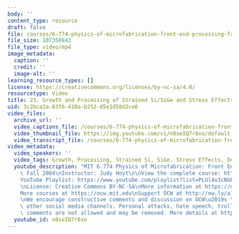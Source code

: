 ```yaml
---
body: ''
content_type: resource
draft: false
file: courses/6-774-physics-of-microfabrication-front-end-processing-fall-2004/mit6_774f04_lec23_360p_16_9.mp4
file_size: 107350842
file_type: video/mp4
image_metadata:
  caption: ''
  credit: ''
  image-alt: ''
learning_resource_types: []
license: https://creativecommons.org/licenses/by-nc-sa/4.0/
resourcetype: Video
title: 23. Growth and Processing of Strained Si/SiGe and Stress Effects on Devices
uid: 3c2bca2a-63f6-410a-b252-85e1d58d2ce6
video_files:
  archive_url: ''
  video_captions_file: /courses/6-774-physics-of-microfabrication-front-end-processing-fall-2004/112Yiuwa3bOrN8GnpLQgJxTDIwHG4cxmL_transcript.webvtt
  video_thumbnail_file: https://img.youtube.com/vi/n0seIQ7r8xo/default.jpg
  video_transcript_file: /courses/6-774-physics-of-microfabrication-front-end-processing-fall-2004/112Yiuwa3bOrN8GnpLQgJxTDIwHG4cxmL_transcript.pdf
video_metadata:
  video_speakers: ''
  video_tags: Growth, Processing, Strained Si, SiGe, Stress Effects, Devices
  youtube_description: "MIT 6.774 Physics of Microfabrication: Front End Processing,\
    \ Fall 2004\nInstructor: Judy Hoyt\n\nView the complete course: https://ocw.mit.edu/courses/6-774-physics-of-microfabrication-front-end-processing-fall-2004/\n\
    YouTube Playlist: https://www.youtube.com/playlist?list=PLUl4u3cNGP61IMhYaHL_x-RzNUIDJD9XK\n\
    \nLicense: Creative Commons BY-NC-SA\nMore information at https://ocw.mit.edu/terms\n\
    More courses at https://ocw.mit.edu\nSupport OCW at http://ow.ly/a1If50zVRlQ\n\
    \nWe encourage constructive comments and discussion on OCW\u2019s YouTube and\
    \ other social media channels. Personal attacks, hate speech, trolling, and inappropriate\
    \ comments are not allowed and may be removed. More details at https://ocw.mit.edu/comments."
  youtube_id: n0seIQ7r8xo
---
```

